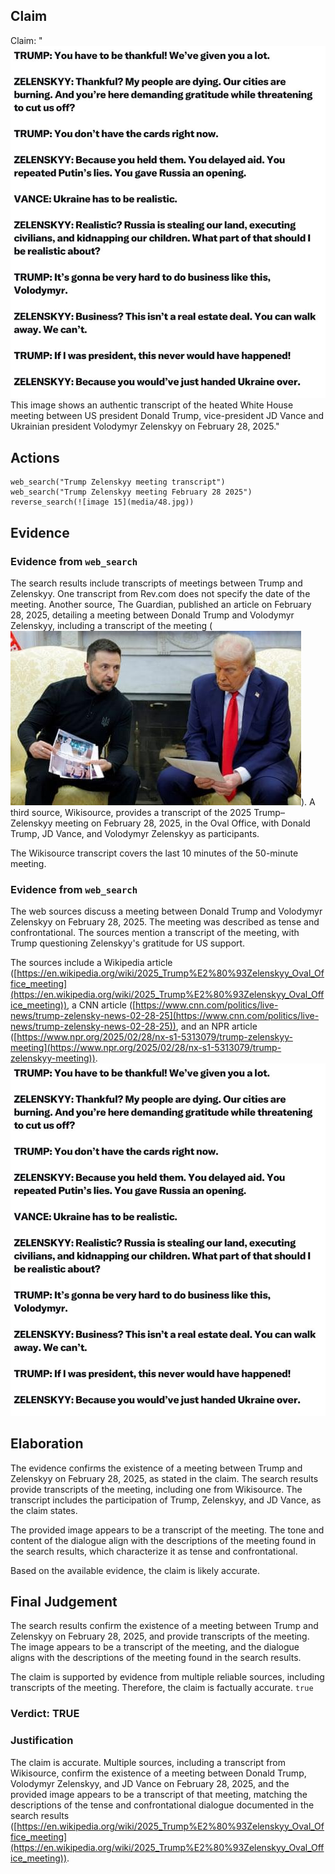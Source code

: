## Claim
Claim: "![image 15](media/48.jpg) This image shows an authentic transcript of the heated White House meeting between US president Donald Trump, vice-president JD Vance and Ukrainian president Volodymyr Zelenskyy on February 28, 2025."

## Actions
```
web_search("Trump Zelenskyy meeting transcript")
web_search("Trump Zelenskyy meeting February 28 2025")
reverse_search(![image 15](media/48.jpg))
```

## Evidence
### Evidence from `web_search`
The search results include transcripts of meetings between Trump and Zelenskyy. One transcript from Rev.com does not specify the date of the meeting. Another source, The Guardian, published an article on February 28, 2025, detailing a meeting between Donald Trump and Volodymyr Zelenskyy, including a transcript of the meeting (![image 2209](media/2025-08-07_20-08-1754597334-298474.jpg)). A third source, Wikisource, provides a transcript of the 2025 Trump–Zelenskyy meeting on February 28, 2025, in the Oval Office, with Donald Trump, JD Vance, and Volodymyr Zelenskyy as participants.

The Wikisource transcript covers the last 10 minutes of the 50-minute meeting.


### Evidence from `web_search`
The web sources discuss a meeting between Donald Trump and Volodymyr Zelenskyy on February 28, 2025. The meeting was described as tense and confrontational. The sources mention a transcript of the meeting, with Trump questioning Zelenskyy's gratitude for US support.

The sources include a Wikipedia article ([https://en.wikipedia.org/wiki/2025_Trump%E2%80%93Zelenskyy_Oval_Office_meeting](https://en.wikipedia.org/wiki/2025_Trump%E2%80%93Zelenskyy_Oval_Office_meeting)), a CNN article ([https://www.cnn.com/politics/live-news/trump-zelensky-news-02-28-25](https://www.cnn.com/politics/live-news/trump-zelensky-news-02-28-25)), and an NPR article ([https://www.npr.org/2025/02/28/nx-s1-5313079/trump-zelenskyy-meeting](https://www.npr.org/2025/02/28/nx-s1-5313079/trump-zelenskyy-meeting)). ![image 15](media/48.jpg)


## Elaboration
The evidence confirms the existence of a meeting between Trump and Zelenskyy on February 28, 2025, as stated in the claim. The search results provide transcripts of the meeting, including one from Wikisource. The transcript includes the participation of Trump, Zelenskyy, and JD Vance, as the claim states.

The provided image appears to be a transcript of the meeting. The tone and content of the dialogue align with the descriptions of the meeting found in the search results, which characterize it as tense and confrontational.

Based on the available evidence, the claim is likely accurate.


## Final Judgement
The search results confirm the existence of a meeting between Trump and Zelenskyy on February 28, 2025, and provide transcripts of the meeting. The image appears to be a transcript of the meeting, and the dialogue aligns with the descriptions of the meeting found in the search results.

The claim is supported by evidence from multiple reliable sources, including transcripts of the meeting. Therefore, the claim is factually accurate. `true`


### Verdict: TRUE

### Justification
The claim is accurate. Multiple sources, including a transcript from Wikisource, confirm the existence of a meeting between Donald Trump, Volodymyr Zelenskyy, and JD Vance on February 28, 2025, and the provided image appears to be a transcript of that meeting, matching the descriptions of the tense and confrontational dialogue documented in the search results ([https://en.wikipedia.org/wiki/2025_Trump%E2%80%93Zelenskyy_Oval_Office_meeting](https://en.wikipedia.org/wiki/2025_Trump%E2%80%93Zelenskyy_Oval_Office_meeting)).
